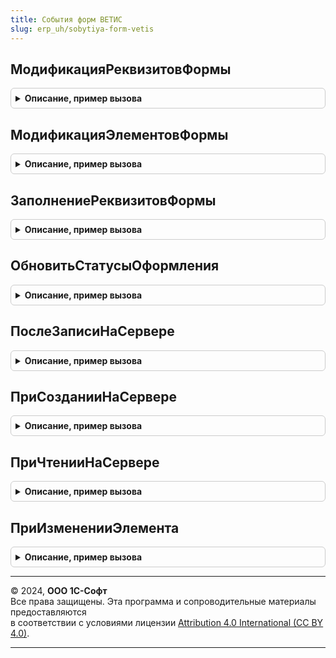 ```yaml
---
title: События форм ВЕТИС
slug: erp_uh/sobytiya-form-vetis
---
```



## МодификацияРеквизитовФормы
<details style="margin: 1em 0; padding: 0.5em; border: 1px solid #ccc; border-radius: 6px;">

<summary style="font-weight: bold; cursor: pointer;">Описание, пример вызова</summary>

```bsl

Процедура МодификацияРеквизитовФормы(Форма, ПараметрыИнтеграции, ДобавляемыеРеквизиты) Экспорт
```

Пример вызова
```bsl
СобытияФормВЕТИС.МодификацияРеквизитовФормы(Форма, ПараметрыИнтеграции, ДобавляемыеРеквизиты) 
```
</details>

## МодификацияЭлементовФормы
<details style="margin: 1em 0; padding: 0.5em; border: 1px solid #ccc; border-radius: 6px;">

<summary style="font-weight: bold; cursor: pointer;">Описание, пример вызова</summary>

```bsl

Процедура МодификацияЭлементовФормы(Форма) Экспорт
```

Пример вызова
```bsl
СобытияФормВЕТИС.МодификацияЭлементовФормы(Форма) 
```
</details>

## ЗаполнениеРеквизитовФормы
<details style="margin: 1em 0; padding: 0.5em; border: 1px solid #ccc; border-radius: 6px;">

<summary style="font-weight: bold; cursor: pointer;">Описание, пример вызова</summary>

```bsl

Процедура ЗаполнениеРеквизитовФормы(Форма) Экспорт
```

Пример вызова
```bsl
СобытияФормВЕТИС.ЗаполнениеРеквизитовФормы(Форма) 
```
</details>

## ОбновитьСтатусыОформления
<details style="margin: 1em 0; padding: 0.5em; border: 1px solid #ccc; border-radius: 6px;">

<summary style="font-weight: bold; cursor: pointer;">Описание, пример вызова</summary>

```bsl

Процедура ОбновитьСтатусыОформления(Ссылка, ПараметрыИнтеграцииГосИС, РеквизитыФормыСтатусовОформления) Экспорт
```

Пример вызова
```bsl
СобытияФормВЕТИС.ОбновитьСтатусыОформления(Ссылка, ПараметрыИнтеграцииГосИС, РеквизитыФормыСтатусовОформления) 
```
</details>

## ПослеЗаписиНаСервере
<details style="margin: 1em 0; padding: 0.5em; border: 1px solid #ccc; border-radius: 6px;">

<summary style="font-weight: bold; cursor: pointer;">Описание, пример вызова</summary>

```bsl

Процедура ПослеЗаписиНаСервере(Форма) Экспорт
```

Пример вызова
```bsl
СобытияФормВЕТИС.ПослеЗаписиНаСервере(Форма) 
```
</details>

## ПриСозданииНаСервере
<details style="margin: 1em 0; padding: 0.5em; border: 1px solid #ccc; border-radius: 6px;">

<summary style="font-weight: bold; cursor: pointer;">Описание, пример вызова</summary>

```bsl

Процедура ПриСозданииНаСервере(Форма, Отказ, СтандартнаяОбработка) Экспорт
```

Пример вызова
```bsl
СобытияФормВЕТИС.ПриСозданииНаСервере(Форма, Отказ, СтандартнаяОбработка) 
```
</details>

## ПриЧтенииНаСервере
<details style="margin: 1em 0; padding: 0.5em; border: 1px solid #ccc; border-radius: 6px;">

<summary style="font-weight: bold; cursor: pointer;">Описание, пример вызова</summary>

```bsl

Процедура ПриЧтенииНаСервере(Форма, ТекущийОбъект) Экспорт
```

Пример вызова
```bsl
СобытияФормВЕТИС.ПриЧтенииНаСервере(Форма, ТекущийОбъект) 
```
</details>

## ПриИзмененииЭлемента
<details style="margin: 1em 0; padding: 0.5em; border: 1px solid #ccc; border-radius: 6px;">

<summary style="font-weight: bold; cursor: pointer;">Описание, пример вызова</summary>

```bsl

// Серверная переопределяемая процедура, вызываемая из обработчика события элемента.
//
// Параметры:
//   Форма                   - ФормаКлиентскогоПриложения - форма, из которой происходит вызов процедуры.
//   Элемент                 - Строка           - имя элемента-источника события "При изменении"
//   ДополнительныеПараметры - Структура        - значения дополнительных параметров влияющих на обработку.
//
Процедура ПриИзмененииЭлемента(Форма, Элемент, ДополнительныеПараметры) Экспорт
```

Пример вызова
```bsl
СобытияФормВЕТИС.ПриИзмененииЭлемента(Форма, Элемент, ДополнительныеПараметры) 
```
</details>

---

© 2024, **ООО 1С-Софт**  
Все права защищены. Эта программа и сопроводительные материалы предоставляются  
в соответствии с условиями лицензии [Attribution 4.0 International (CC BY 4.0)](https://creativecommons.org/licenses/by/4.0/legalcode).

---
